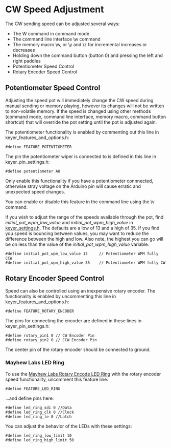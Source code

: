 # CW Speed Adjustment

The CW sending speed can be adjusted several ways:

* The W command in command mode
* The command line interface \w command
* The memory macro \w, or \y and \z for incremental increases or decreases
* Holding down the command button (button 0) and pressing the left and right paddles
* Potentiometer Speed Control
* Rotary Encoder Speed Control

## Potentiometer Speed Control

Adjusting the speed pot will immediately change the CW speed during manual sending or memory playing, however its changes will not be written to non-volatile memory.  If the speed is changed using other methods (command mode, command line interface, memory macro, command button shortcut) that will override the pot setting until the pot is adjusted again.

The potentiometer functionality is enabled by commenting out this line in keyer_features_and_options.h:

    #define FEATURE_POTENTIOMETER

The pin the potentiometer wiper is connected to is defined in this line in keyer_pin_settings.h:

    #define potentiometer A0

Only enable this functionality if you have a potentiometer connnected, otherwise stray voltage on the Arduino pin will cause erratic and unexpected speed changes.

You can enable or disable this feature in the command line using the \v command.

If you wish to adjust the range of the speeds available through the pot, find _initial_pot_wpm_low_value_ and _initial_pot_wpm_high_value_ in [keyer_settings.h](https://github.com/k3ng/k3ng_cw_keyer/blob/master/k3ng_keyer/keyer_settings.h). The defaults are a low of 13 and a high of 35. If you find you speed is bouncing between values, you may want to reduce the difference between the high and low. Also note, the highest you can go will be on less than the value of the _initial_pot_wpm_high_value_ variable.

    #define initial_pot_wpm_low_value 13     // Potentiometer WPM fully CCW
    #define initial_pot_wpm_high_value 35    // Potentiometer WPM fully CW

## Rotary Encoder Speed Control

Speed can also be controlled using an inexpensive rotary encoder.  The functionality is enabled by uncommenting this line in keyer_features_and_options.h:

    #define FEATURE_ROTARY_ENCODER

The pins for connecting the encoder are defined in these lines in keyer_pin_settings.h:

    #define rotary_pin1 0 // CW Encoder Pin
    #define rotary_pin2 0 // CCW Encoder Pin

The center pin of the rotary encoder should be connected to ground.

### Mayhew Labs LED Ring

To use the [Mayhew Labs Rotary Encode LED Ring](http://mayhewlabs.com/products/rotary-encoder-led-ring) with the rotary encoder speed functionality, uncomment this feature line:

    #define FEATURE_LED_RING

…and define pins here:

    #define led_ring_sdi 0 //Data
    #define led_ring_clk 0 //Clock
    #define led_ring_le 0 //Latch

You can adjust the behavior of the LEDs with these settings:

    #define led_ring_low_limit 10
    #define led_ring_high_limit 50